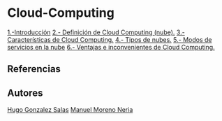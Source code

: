 # Cloud-Computing

[1.-Introducción]()
[2.- Definición de Cloud Computing (nube).]()
[3.- Características de Cloud Computing.]()
[4.- Tipos de nubes.]()
[5.- Modos de servicios en la nube]()
[6.- Ventajas e inconvenientes de Cloud Computing.]()

## Referencias 

## Autores
[Hugo Gonzalez Salas](https://github.com/HugoGonzalezSalas)
[Manuel Moreno Neria](https://github.com/ManuelMorenoNeria)
